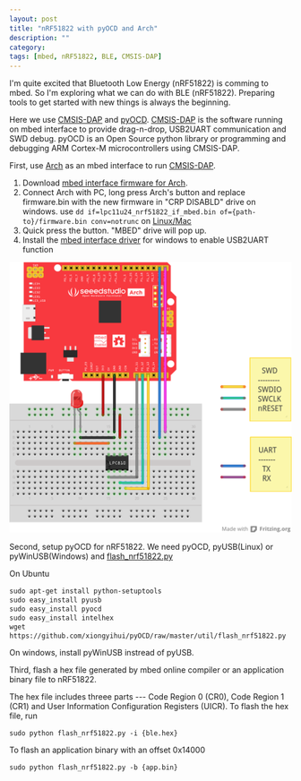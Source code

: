 ```yaml
---
layout: post
title: "nRF51822 with pyOCD and Arch"
description: ""
category: 
tags: [mbed, nRF51822, BLE, CMSIS-DAP]
---
```


I'm quite excited that Bluetooth Low Energy (nRF51822) is comming to mbed. So I'm exploring what we can do with BLE (nRF51822). Preparing tools to get started with new things is always the beginning.

Here we use [CMSIS-DAP](https://github.com/mbedmicro/CMSIS-DAP) and [pyOCD](https://github.com/mbedmicro/pyOCD). [CMSIS-DAP](https://github.com/mbedmicro/CMSIS-DAP) is the software running on mbed interface to provide drag-n-drop, USB2UART communication and SWD debug. pyOCD is an Open Source python library or programming and debugging ARM Cortex-M microcontrollers using CMSIS-DAP.

First, use [Arch](http://mbed.org/platforms/Seeeduino-Arch/) as an mbed interface to run [CMSIS-DAP](https://github.com/mbedmicro/CMSIS-DAP). 

1. Download [mbed interface firmware for Arch](https://github.com/xiongyihui/CMSIS-DAP/raw/lpc11u24/interface/mdk/lpc11u24/lpc11u24_nrf51822_if_mbed.bin).
2. Connect Arch with PC, long press Arch's button and replace firmware.bin with the new firmware in "CRP DISABLD" drive on windows. use `dd if=lpc11u24_nrf51822_if_mbed.bin of={path-to}/firmware.bin conv=notrunc` on [Linux/Mac](http://mbed.org/users/seeed/notebook/programming-seeeduino-arch/)
3. Quick press the button. "MBED" drive will pop up.
4. Install the [mbed interface driver](http://mbed.org/handbook/Windows-serial-configuration) for windows to enable USB2UART function

![CMSIS-DAP debug adapter](/assets/images/debug_adapter.png)

Second, setup pyOCD for nRF51822. We need pyOCD, pyUSB(Linux) or pyWinUSB(Windows) and [flash_nrf51822.py](https://github.com/xiongyihui/pyOCD/raw/master/util/flash_nrf51822.py)

On Ubuntu

~~~ shell
sudo apt-get install python-setuptools
sudo easy_install pyusb
sudo easy_install pyocd
sudo easy_install intelhex
wget https://github.com/xiongyihui/pyOCD/raw/master/util/flash_nrf51822.py
~~~

On windows, install pyWinUSB instread of pyUSB.


Third, flash a hex file generated by mbed online compiler or an application binary file to nRF51822.

The hex file includes threee parts --- Code Region 0 (CR0), Code Region 1 (CR1) and User Information Configuration Registers (UICR). To flash the hex file, run

~~~
sudo python flash_nrf51822.py -i {ble.hex}
~~~

To flash an application binary with an offset 0x14000

~~~
sudo python flash_nrf51822.py -b {app.bin}
~~~




